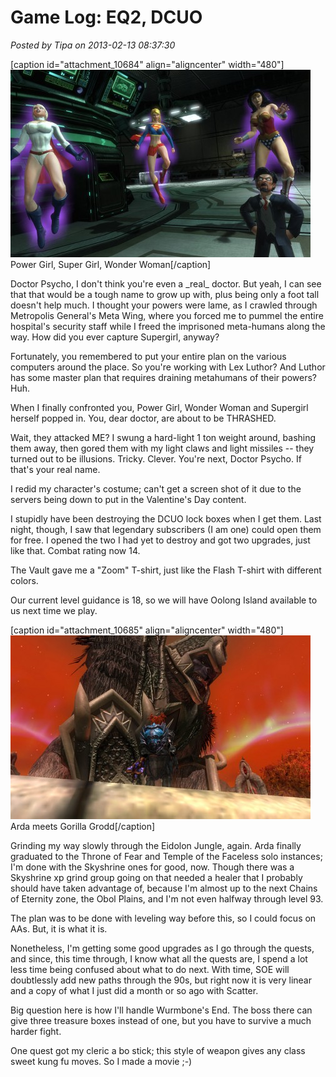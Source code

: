 # Game Log: EQ2, DCUO

*Posted by Tipa on 2013-02-13 08:37:30*

[caption id="attachment\_10684" align="aligncenter" width="480"][![Power Girl, Super Girl, Wonder Woman](../../../uploads/2013/02/DCGame-2013-02-12-20-24-58-85-480x300.jpg)](../../../uploads/2013/02/DCGame-2013-02-12-20-24-58-85.jpg) Power Girl, Super Girl, Wonder Woman[/caption]

Doctor Psycho, I don't think you're even a \_real\_ doctor. But yeah, I can see that that would be a tough name to grow up with, plus being only a foot tall doesn't help much. I thought your powers were lame, as I crawled through Metropolis General's Meta Wing, where you forced me to pummel the entire hospital's security staff while I freed the imprisoned meta-humans along the way. How did you ever capture Supergirl, anyway?

Fortunately, you remembered to put your entire plan on the various computers around the place. So you're working with Lex Luthor? And Luthor has some master plan that requires draining metahumans of their powers? Huh.

When I finally confronted you, Power Girl, Wonder Woman and Supergirl herself popped in. You, dear doctor, are about to be THRASHED.

Wait, they attacked ME? I swung a hard-light 1 ton weight around, bashing them away, then gored them with my light claws and light missiles -- they turned out to be illusions. Tricky. Clever. You're next, Doctor Psycho. If that's your real name.

I redid my character's costume; can't get a screen shot of it due to the servers being down to put in the Valentine's Day content.

I stupidly have been destroying the DCUO lock boxes when I get them. Last night, though, I saw that legendary subscribers (I am one) could open them for free. I opened the two I had yet to destroy and got two upgrades, just like that. Combat rating now 14. 

The Vault gave me a "Zoom" T-shirt, just like the Flash T-shirt with different colors.

Our current level guidance is 18, so we will have Oolong Island available to us next time we play. 

[caption id="attachment\_10685" align="aligncenter" width="480"][![Arda meets Gorilla Grodd](../../../uploads/2013/02/EverQuest2-2013-02-12-22-10-00-50-480x294.jpg)](../../../uploads/2013/02/EverQuest2-2013-02-12-22-10-00-50.jpg) Arda meets Gorilla Grodd[/caption]

Grinding my way slowly through the Eidolon Jungle, again. Arda finally graduated to the Throne of Fear and Temple of the Faceless solo instances; I'm done with the Skyshrine ones for good, now. Though there was a Skyshrine xp grind group going on that needed a healer that I probably should have taken advantage of, because I'm almost up to the next Chains of Eternity zone, the Obol Plains, and I'm not even halfway through level 93.

The plan was to be done with leveling way before this, so I could focus on AAs. But, it is what it is.

Nonetheless, I'm getting some good upgrades as I go through the quests, and since, this time through, I know what all the quests are, I spend a lot less time being confused about what to do next. With time, SOE will doubtlessly add new paths through the 90s, but right now it is very linear and a copy of what I just did a month or so ago with Scatter.

Big question here is how I'll handle Wurmbone's End. The boss there can give three treasure boxes instead of one, but you have to survive a much harder fight.

One quest got my cleric a bo stick; this style of weapon gives any class sweet kung fu moves. So I made a movie ;-)



